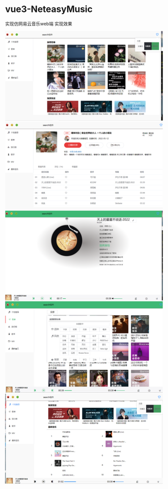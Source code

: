 # vue3-NeteasyMusic
实现仿网易云音乐web端
实现效果


![1](assets/1.png)
![1](assets/2.png)
![1](assets/3.png)
![1](assets/4.png)
![1](assets/5.png)
